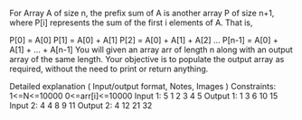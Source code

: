 For Array A of size n, the prefix sum of A is another array P of size n+1, where P[i] represents the sum of the first i elements of A. That is,

P[0] = A[0]
P[1] = A[0] + A[1]
P[2] = A[0] + A[1] + A[2]
...
P[n-1] = A[0] + A[1] + ... + A[n-1]
You will given an array arr of length n along with an output array of the same length. Your objective is to populate the output array as required, without the need to print or return anything.

Detailed explanation ( Input/output format, Notes, Images )
Constraints:
1<=N<=10000
0<=arr[i]<=10000
Input 1:
5
1 2 3 4 5
Output 1:
1 3 6 10 15
Input 2:
4
4 8 9 11
Output 2:
4 12 21 32

